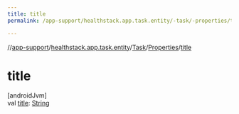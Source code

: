 ```yaml
---
title: title
permalink: /app-support/healthstack.app.task.entity/-task/-properties/title.html

---
```

//[app-support](../../../../index.html)/[healthstack.app.task.entity](../../index.html)/[Task](../index.html)/[Properties](index.html)/[title](title.html)



# title



[androidJvm]\
val [title](title.html): [String](https://kotlinlang.org/api/latest/jvm/stdlib/kotlin/-string/index.html)




